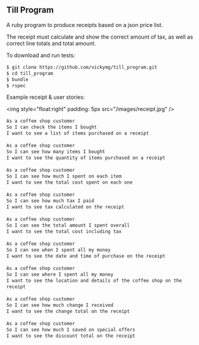 Till Program
------------

A ruby program to produce receipts based on a json price list.

The receipt must calculate and show the correct amount of tax, as well as correct line totals and total amount.

To download and run tests:
```
$ git clone https://github.com/vickymg/till_program.git
$ cd till_program
$ bundle
$ rspec
```

Example receipt & user stories:

<img style="float:right" padding: 5px src="/images/receipt.jpg" />

```
As a coffee shop customer
So I can check the items I bought
I want to see a list of items purchased on a receipt

As a coffee shop customer
So I can see how many items I bought
I want to see the quantity of items purchased on a receipt

As a coffee shop customer
So I can see how much I spent on each item
I want to see the total cost spent on each one

As a coffee shop customer
So I can see how much tax I paid
I want to see tax calculated on the receipt

As a coffee shop customer
So I can see the total amount I spent overall
I want to see the total cost including tax

As a coffee shop customer
So I can see when I spent all my money
I want to see the date and time of purchase on the receipt

As a coffee shop customer
So I can see where I spent all my money
I want to see the location and details of the coffee shop on the receipt

As a coffee shop customer
So I can see how much change I received
I want to see the change total on the receipt

As a coffee shop customer
So I can see how much I saved on special offers
I want to see the discount total on the receipt
```
